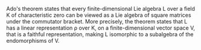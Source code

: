 Ado's theorem states that every finite-dimensional Lie algebra L over a field K of characteristic zero can be viewed as a Lie algebra of square matrices under the commutator bracket. More precisely, the theorem states that L has a linear representation ρ over K, on a finite-dimensional vector space V, that is a faithful representation, making L isomorphic to a subalgebra of the endomorphisms of V.

